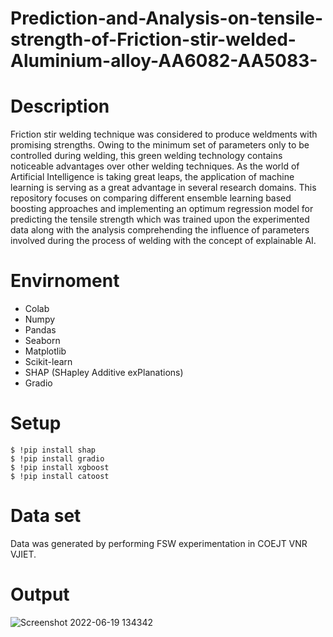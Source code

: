 # Prediction-and-Analysis-on-tensile-strength-of-Friction-stir-welded-Aluminium-alloy-AA6082-AA5083-

# Description
Friction stir welding technique was considered to produce weldments with promising strengths. Owing to the minimum set of parameters only to be controlled during welding, this green welding technology contains noticeable advantages over other welding techniques. As the world of Artificial Intelligence is taking great leaps, the application of machine learning is serving as a great advantage in several research domains. This repository focuses on comparing different ensemble learning based boosting approaches and implementing an optimum regression model for predicting the tensile strength which was trained upon the experimented data along with the analysis comprehending the influence of parameters involved during the process of welding with the concept of explainable AI.


# Envirnoment

* Colab
* Numpy
* Pandas
* Seaborn
* Matplotlib
* Scikit-learn
* SHAP (SHapley Additive exPlanations)
* Gradio


# Setup

```
$ !pip install shap
$ !pip install gradio
$ !pip install xgboost
$ !pip install catoost
```

# Data set
Data was generated by performing FSW experimentation in COEJT VNR VJIET.

# Output
![Screenshot 2022-06-19 134342](https://user-images.githubusercontent.com/83408384/189020479-0e6d5454-5aef-4ba7-87e0-0ceed72d5d8c.png)
